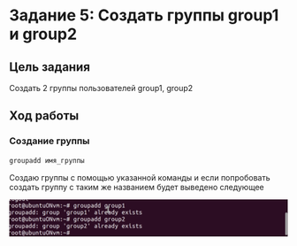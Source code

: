 # Задание 5: Создать группы group1 и group2

## Цель задания
Создать 2 группы пользователей group1, group2

## Ход работы

### Создание группы
```bash
groupadd имя_группы
```
Создаю группы с помощью указанной команды и если попробовать создать группу с таким же названием будет выведено следующее

![root](../images/lab1/gg.png)
